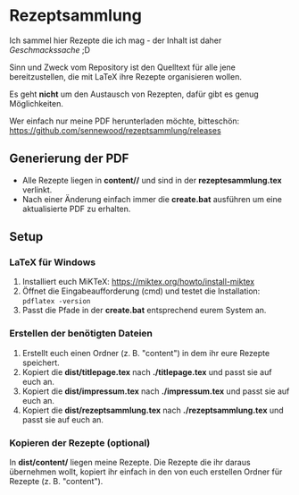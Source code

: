 # Rezeptsammlung

Ich sammel hier Rezepte die ich mag - der Inhalt ist daher _Geschmackssache_ ;D

Sinn und Zweck vom Repository ist den Quelltext für alle jene bereitzustellen, die mit LaTeX ihre Rezepte organisieren wollen.

Es geht **nicht** um den Austausch von Rezepten, dafür gibt es genug Möglichkeiten.

Wer einfach nur meine PDF herunterladen möchte, bitteschön: https://github.com/sennewood/rezeptsammlung/releases


## Generierung der PDF

- Alle Rezepte liegen in **content/<kategorie>/** und sind in der **rezeptesammlung.tex** verlinkt.
- Nach einer Änderung einfach immer die **create.bat** ausführen um eine aktualisierte PDF zu erhalten.


## Setup

### LaTeX für Windows

1. Installiert euch MiKTeX: https://miktex.org/howto/install-miktex
1. Öffnet die Eingabeaufforderung (cmd) und testet die Installation: ```pdflatex -version```
1. Passt die Pfade in der **create.bat** entsprechend eurem System an.

### Erstellen der benötigten Dateien

1. Erstellt euch einen Ordner (z. B. "content") in dem ihr eure Rezepte speichert.
1. Kopiert die **dist/titlepage.tex** nach **./titlepage.tex** und passt sie auf euch an.
1. Kopiert die **dist/impressum.tex** nach **./impressum.tex** und passt sie auf euch an.
1. Kopiert die **dist/rezeptsammlung.tex** nach **./rezeptsammlung.tex** und passt sie auf euch an.

### Kopieren der Rezepte (optional)

In **dist/content/** liegen meine Rezepte. Die Rezepte die ihr daraus übernehmen wollt, kopiert ihr einfach in den von euch erstellen Ordner für Rezepte (z. B. "content").
